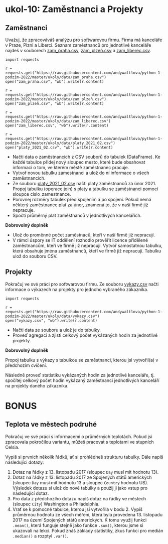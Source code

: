 # ukol-10: Zaměstnanci a Projekty

## Zaměstnanci

Uvažuj, že zpracováváš analýzu pro softwarovou firmu. Firma má kanceláře v Praze, Plzni a Liberci. Seznam zaměstnanců pro jednotlivé kanceláře najdeš v souborech [zam_praha.csv](data/zam_praha.csv), [zam_plzeň.csv](data/zam_plzeň.csv) a [zam_liberec.csv](data/zam_liberec.csv).

```
import requests

r = requests.get("https://raw.githubusercontent.com/andywaltlova/python-1-podzim-2022/master/ukoly/data/zam_praha.csv")
open("zam_praha.csv", "wb").write(r.content)

r = requests.get("https://raw.githubusercontent.com/andywaltlova/python-1-podzim-2022/master/ukoly/data/zam_plzeň.csv")
open("zam_plzeň.csv", "wb").write(r.content)

r = requests.get("https://raw.githubusercontent.com/andywaltlova/python-1-podzim-2022/master/ukoly/data/zam_liberec.csv")
open("zam_liberec.csv", "wb").write(r.content)

r = requests.get("https://raw.githubusercontent.com/andywaltlova/python-1-podzim-2022/master/ukoly/data/platy_2021_02.csv")
open("platy_2021_02.csv", "wb").write(r.content)
```

* Načti data o zaměstnancích z CSV souborů do tabulek (DataFrame). Ke každé tabulce přidej nový sloupec mesto, které bude obsahovat informaci o tom, ve kterém městě zaměstnanec pracuje.
* Vytvoř novou tabulku zamestnanci a ulož do ní informace o všech zaměstnancích.
* Ze souboru [platy_2021_02.csv](data/platy_2021_02.csv) načti platy zaměstnanců za únor 2021. Propoj tabulku (operace join) s platy a tabulku se zaměstnanci pomocí sloupce cislo_zamestnance.
* Porovnej rozměry tabulek před spojením a po spojení. Pokud nemá některý zaměstnanec plat za únor, znamená to, že v naší firmě již nepracuje.
* Spočti průměrný plat zaměstnanců v jednotlivých kancelářích.


**Dobrovolný doplněk**

* Ulož do proměnné počet zaměstnaců, kteří v naší firmě již nepracují.
* V rámci úspory se IT oddělení rozhodlo prověřit licence přidělené zaměstnancům, kteří ve firmě již nepracují. Vytvoř samostatnou tabulku, která obsahuje jména zaměstnanců, kteří ve firmě již nepracují. Tabulku ulož do souboru CSV.



## Projekty
Pokračuj ve své práci pro softwarovou firmu. Ze souboru [vykazy.csv](data/vykazy.csv) načti informace o výkazech na projekty pro jednoho vybraného zákazníka.

```
import requests

r = requests.get("https://raw.githubusercontent.com/andywaltlova/python-1-podzim-2022/master/ukoly/data/vykazy.csv")
open("vykazy.csv", "wb").write(r.content)
```

* Načti data ze souboru a ulož je do tabulky.
* Proveď agregaci a zjisti celkový počet vykázaných hodin za jednotlivé projekty.

**Dobrovolný doplněk**

Propoj tabulku s výkazy s tabulkou se zaměstnanci, kterou jsi vytvořil(a) v předchozím cvičení. 

Následně proveď statistiku vykázaných hodin za jednotlivé kanceláře, tj. spočítej celkový počet hodin vykázaný zaměstnanci jednotlivých kanceláří na projekty daného zákazníka.



# BONUS
## Teplota ve městech podruhé

Pokračuj ve své práci s informacemi o průměrných teplotách. Pokud jsi zpracovala pokročilou variantu, můžeš pracovat s teplotami ve stupních Celsia.

Vypiš si prvních několik řádků, ať si prohlédneš strukturu tabulky. Dále napiš následující dotazy:

1. Dotaz na řádky z 13. listopadu 2017 (sloupec `Day` musí mít hodnotu 13).
1. Dotaz na řádky z 13. listopadu 2017 ze Spojených států amerických (sloupec `Day` musí mít hodnotu 13 a sloupec `Country` hodnotu US). Výsledek dotazu si ulož do nové tabulky a použij ji jako vstup pro následující dotaz.
1. Pro data z předchozího dotazu napiš dotaz na řádky ve městech (sloupec `City`) Washington a Philadelphia.
1. Vrať se k pomocné tabulce, kterou jsi vytvořila v bodu 2. Vypiš průměrnou hodnotu ze všech měření, která byla provedena 13. listopadu 2017 na území Spojených států amerických. K tomu využij funkci `.mean()`, která funguje stejně jako funkce `.sum()`, kterou jsme si ukazovali na lekci. Pokud znáš základy statistiky, zkus funkci pro medián `.median()` a rozptyl `.var()`.
